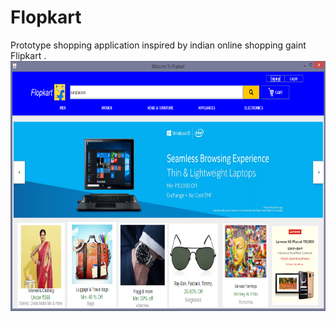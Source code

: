 # Flopkart
Prototype shopping application inspired by indian online shopping gaint Flipkart .
<img src="https://github.com/yuvaraj-anbarasan/Flopkart/blob/master/output/Capture1.PNG" width="600px" height="400px"/>

